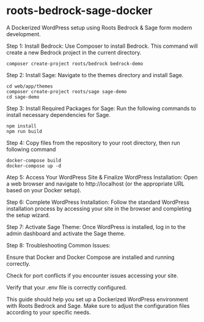 # roots-bedrock-sage-docker
A Dockerized WordPress setup using Roots Bedrock &amp; Sage form modern development.

Step 1: Install Bedrock:
Use Composer to install Bedrock. This command will create a new Bedrock project in the current directory.

```
composer create-project roots/bedrock bedrock-demo
```
Step 2: Install Sage:
Navigate to the themes directory and install Sage.

```
cd web/app/themes
composer create-project roots/sage sage-demo
cd sage-demo
```
Step 3: Install Required Packages for Sage:
Run the following commands to install necessary dependencies for Sage.

```
npm install
npm run build
```
Step 4: Copy files from the repository to your root directory, then run following command

```
docker-compose build
docker-compose up -d
```
Atep 5: Access Your WordPress Site & Finalize WordPress Installation:
Open a web browser and navigate to http://localhost (or the appropriate URL based on your Docker setup).

Step 6: 
Complete WordPress Installation:
Follow the standard WordPress installation process by accessing your site in the browser and completing the setup wizard.

Step 7: Activate Sage Theme:
Once WordPress is installed, log in to the admin dashboard and activate the Sage theme.

Step 8: Troubleshooting
Common Issues:

Ensure that Docker and Docker Compose are installed and running correctly.

Check for port conflicts if you encounter issues accessing your site.

Verify that your .env file is correctly configured.

This guide should help you set up a Dockerized WordPress environment with Roots Bedrock and Sage. Make sure to adjust the configuration files according to your specific needs.
